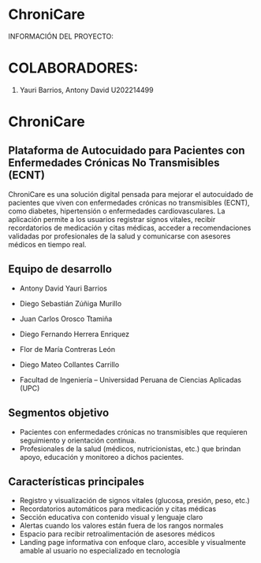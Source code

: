 # ChroniCare
INFORMACIÓN DEL PROYECTO:

# COLABORADORES:
1. Yauri Barrios, Antony David U202214499


# ChroniCare
## Plataforma de Autocuidado para Pacientes con Enfermedades Crónicas No Transmisibles (ECNT)

ChroniCare es una solución digital pensada para mejorar el autocuidado de pacientes que viven con enfermedades crónicas no transmisibles (ECNT), como diabetes, hipertensión o enfermedades cardiovasculares. La aplicación permite a los usuarios registrar signos vitales, recibir recordatorios de medicación y citas médicas, acceder a recomendaciones validadas por profesionales de la salud y comunicarse con asesores médicos en tiempo real.

## Equipo de desarrollo

- Antony David Yauri Barrios
- Diego Sebastián Zúñiga Murillo
- Juan Carlos Orosco Ttamiña
- Diego Fernando Herrera Enriquez
- Flor de María Contreras León
- Diego Mateo Collantes Carrillo
  
- Facultad de Ingeniería – Universidad Peruana de Ciencias Aplicadas (UPC)

## Segmentos objetivo

- Pacientes con enfermedades crónicas no transmisibles que requieren seguimiento y orientación continua.
- Profesionales de la salud (médicos, nutricionistas, etc.) que brindan apoyo, educación y monitoreo a dichos pacientes.

## Características principales

- Registro y visualización de signos vitales (glucosa, presión, peso, etc.)
- Recordatorios automáticos para medicación y citas médicas
- Sección educativa con contenido visual y lenguaje claro
- Alertas cuando los valores están fuera de los rangos normales
- Espacio para recibir retroalimentación de asesores médicos
- Landing page informativa con enfoque claro, accesible y visualmente amable al usuario no especializado en tecnología
